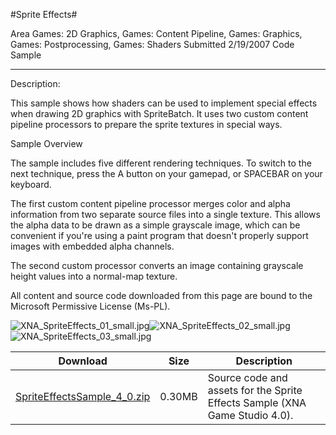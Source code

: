 #Sprite Effects#

Area
Games: 2D Graphics, Games: Content Pipeline, Games: Graphics, Games: Postprocessing, Games: Shaders
Submitted
2/19/2007
Code Sample

---

Description:

This sample shows how shaders can be used to implement special effects when drawing 2D graphics with SpriteBatch. It uses two custom content pipeline processors to prepare the sprite textures in special ways.

Sample Overview

The sample includes five different rendering techniques. To switch to the next technique, press the A button on your gamepad, or SPACEBAR on your keyboard.

The first custom content pipeline processor merges color and alpha information from two separate source files into a single texture. This allows the alpha data to be drawn as a simple grayscale image, which can be convenient if you're using a paint program that doesn't properly support images with embedded alpha channels.

The second custom processor converts an image containing grayscale height values into a normal-map texture.


All content and source code downloaded from this page are bound to the Microsoft Permissive License (Ms-PL).

![XNA_SpriteEffects_01_small.jpg](https://github.com/nkast/XNAGameStudio/blob/master/Images/XNA_SpriteEffects_01_small.jpg)![XNA_SpriteEffects_02_small.jpg](https://github.com/nkast/XNAGameStudio/blob/master/Images/XNA_SpriteEffects_02_small.jpg)![XNA_SpriteEffects_03_small.jpg](https://github.com/nkast/XNAGameStudio/blob/master/Images/XNA_SpriteEffects_03_small.jpg)		

Download | Size | Description
---|---|---|
[SpriteEffectsSample_4_0.zip](https://github.com/nkast/XNAGameStudio/blob/master/Samples/SpriteEffectsSample_4_0.zip?raw=true) | 0.30MB | Source code and assets for the Sprite Effects Sample (XNA Game Studio 4.0). 